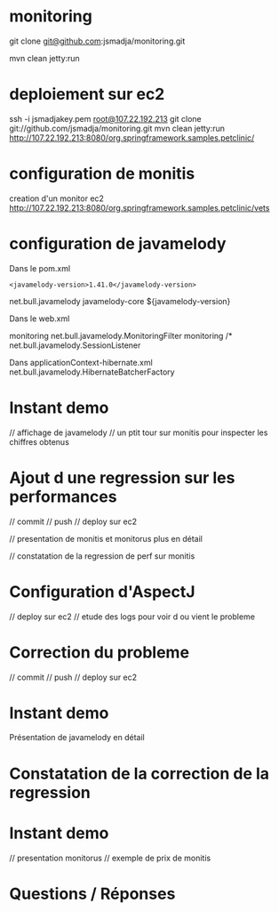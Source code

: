 monitoring
==========

git clone git@github.com:jsmadja/monitoring.git

mvn clean jetty:run

deploiement sur ec2
===================
ssh -i jsmadjakey.pem root@107.22.192.213
git clone git://github.com/jsmadja/monitoring.git
mvn clean jetty:run
http://107.22.192.213:8080/org.springframework.samples.petclinic/

configuration de monitis
========================
creation d'un monitor ec2
http://107.22.192.213:8080/org.springframework.samples.petclinic/vets

configuration de javamelody
===========================

Dans le pom.xml

  	<javamelody-version>1.41.0</javamelody-version>

<dependency>
  		<groupId>net.bull.javamelody</groupId>
			<artifactId>javamelody-core</artifactId>
			<version>${javamelody-version}</version>
		</dependency>

Dans le web.xml

<filter>
                <filter-name>monitoring</filter-name>
                <filter-class>net.bull.javamelody.MonitoringFilter</filter-class>
        </filter>
        <filter-mapping>
                <filter-name>monitoring</filter-name>
                <url-pattern>/*</url-pattern>
        </filter-mapping>
        <listener>
                <listener-class>net.bull.javamelody.SessionListener</listener-class>
        </listener>

Dans applicationContext-hibernate.xml
<prop key="hibernate.jdbc.factory_class">net.bull.javamelody.HibernateBatcherFactory</prop>

Instant demo
============
// affichage de javamelody
// un ptit tour sur monitis pour inspecter les chiffres obtenus

Ajout d une regression sur les performances
===========================================
// commit
// push
// deploy sur ec2

// presentation de monitis et monitorus plus en détail

// constatation de la regression de perf sur monitis

Configuration d'AspectJ
=======================


// deploy sur ec2
// etude des logs pour voir d ou vient le probleme

Correction du probleme
======================

// commit
// push
// deploy sur ec2

Instant demo
============
Présentation de javamelody en détail


Constatation de la correction de la regression
==============================================

Instant demo
============
// presentation monitorus
// exemple de prix de monitis


Questions / Réponses
====================
